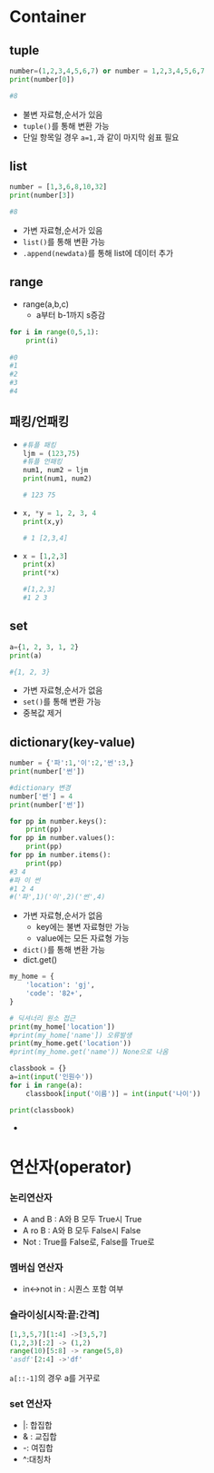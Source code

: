 # Container

## tuple

```python
number=(1,2,3,4,5,6,7) or number = 1,2,3,4,5,6,7
print(number[0])

#8
```

- 불변 자료형,순서가 있음
- `tuple()`를 통해 변환 가능
- 단일 항목일 경우 `a=1,`과 같이 마지막 쉼표 필요

## list

```python
number = [1,3,6,8,10,32]
print(number[3])

#8
```

- 가변 자료형,순서가 있음
- `list()`를 통해 변환 가능
- `.append(newdata)`를 통해 list에 데이터 추가 

## range

- range(a,b,c)
  - a부터 b-1까지 s증감


```python
for i in range(0,5,1):
    print(i)
    
#0
#1
#2
#3
#4
```

## 패킹/언패킹

- ```python
  #튜플 패킹
  ljm = (123,75)
  #튜플 언패킹
  num1, num2 = ljm
  print(num1, num2)
  
  # 123 75
  ```

- ```python
  x, *y = 1, 2, 3, 4
  print(x,y)
  
  # 1 [2,3,4]
  ```


- ```python
  x = [1,2,3]
  print(x)
  print(*x)
  
  #[1,2,3]
  #1 2 3
  ```



## set

```python
a={1, 2, 3, 1, 2}
print(a)

#{1, 2, 3}
```

- 가변 자료형,순서가 없음
- `set()`를 통해 변환 가능
- 중복값 제거

## dictionary(key-value)

```python
number = {'파':1,'이':2,'썬':3,}
print(number['썬'])

#dictionary 변경
number['썬'] = 4
print(number['썬'])

for pp in number.keys():
    print(pp)
for pp in number.values():
    print(pp)
for pp in number.items():
    print(pp)
#3 4
#파 이 썬
#1 2 4
#('파',1)('이',2)('썬',4)
```

- 가변 자료형,순서가 없음
  - key에는 불변 자료형만 가능
  - value에는 모든 자료형 가능
- `dict()`를 통해 변환 가능
- dict.get()

```python
my_home = {
    'location': 'gj',
    'code': '82+',
}

# 딕셔너리 원소 접근
print(my_home['location'])
#print(my_home['name']) 오류발생
print(my_home.get('location'))
#print(my_home.get('name')) None으로 나옴
```

```python
classbook = {}
a=int(input('인원수'))
for i in range(a):
    classbook[input('이름')] = int(input('나이'))

print(classbook)
```

- 



#  연산자(operator)

### 논리연산자

- A and B : A와 B 모두 True시 True
- A ro B : A와 B 모두 False시 False
- Not : True를 False로, False를 True로

### 멤버십 연산자

- in<->not in : 시퀀스 포함 여부

### 슬라이싱[시작:끝:간격]

```python
[1,3,5,7][1:4] ->[3,5,7]
(1,2,3)[:2] -> (1,2)
range(10)[5:8] -> range(5,8)
'asdf'[2:4] ->'df'
```

`a[::-1]`의 경우 a를 거꾸로 



### set 연산자

- |: 합집합
- & : 교집합
- -: 여집합
- ^:대칭차
